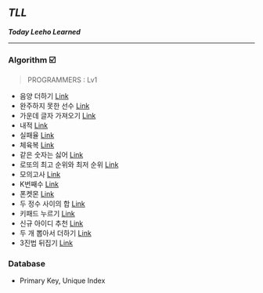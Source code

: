 ## ***TLL*** 

***Today Leeho Learned***

---

### Algorithm ☑️

> PROGRAMMERS : Lv1

* 음양 더하기 [Link](https://programmers.co.kr/learn/courses/30/lessons/76501)
* 완주하지 못한 선수 [Link](https://programmers.co.kr/learn/courses/30/lessons/42576)
* 가운데 글자 가져오기 [Link](https://programmers.co.kr/learn/courses/30/lessons/12903)
* 내적 [Link](https://programmers.co.kr/learn/courses/30/lessons/70128)
* 실패율 [Link](https://programmers.co.kr/learn/courses/30/lessons/42889)
* 체육복 [Link](https://programmers.co.kr/learn/courses/30/lessons/42862)
* 같은 숫자는 싫어 [Link](https://programmers.co.kr/learn/courses/30/lessons/12906)
* 로또의 최고 순위와 최저 순위 [Link](https://programmers.co.kr/learn/courses/30/lessons/77484)
* 모의고사 [Link](https://programmers.co.kr/learn/courses/30/lessons/42840)
* K번째수 [Link](https://programmers.co.kr/learn/courses/30/lessons/42748)
* 폰켓몬 [Link](https://programmers.co.kr/learn/courses/30/lessons/1845)
* 두 정수 사이의 합 [Link](https://programmers.co.kr/learn/courses/30/lessons/12912)
* 키패드 누르기 [Link](https://programmers.co.kr/learn/courses/30/lessons/67256)
* 신규 아이디 추천 [Link](https://programmers.co.kr/learn/courses/30/lessons/72410)
* 두 개 뽑아서 더하기 [Link](https://programmers.co.kr/learn/courses/30/lessons/68644)
* 3진법 뒤집기 [Link](https://programmers.co.kr/learn/courses/30/lessons/68935)

### Database

* Primary Key, Unique Index
